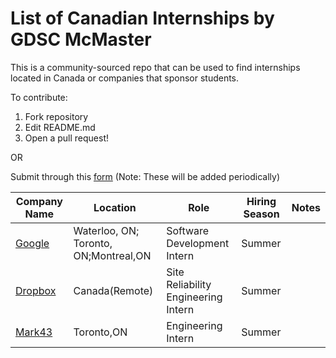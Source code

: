 # List of Canadian Internships by GDSC McMaster

This is a community-sourced repo that can be used to find internships located in Canada or companies that sponsor students. 

To contribute:
 1. Fork repository
 2. Edit README.md
 3. Open a pull request!
 
 OR 
 
 Submit through this [form](https://docs.google.com/forms/d/e/1FAIpQLSdZ-E1A-pUN3LKB5ewmnDdE_5MueKwpg2VufFvEzFC9I-cgyg/viewform?usp=sf_link) 
 (Note: These will be added periodically)
 
 

| Company Name                                                                                                                                                                         | Location                             | Role                             |Hiring Season                    | Notes                                                                                |
| ---------------------------------------------------------------------------------------------------------------------------------------------------------------------------- | ------------------------------------ | ------------------------------------ |------------------------------------ | -------------------------------------------------------------------------------------------------------- |
| [Google](https://careers.google.com/jobs/results/97935383573996230/)                                                                                    | Waterloo, ON; Toronto, ON;Montreal,ON| Software Development Intern| Summer
| [Dropbox](https://www.dropbox.com/jobs/listing/4634837?gh_src=aonhf1)|Canada(Remote)| Site Reliability Engineering Intern| Summer
|[Mark43](https://mark43.com/list-job/?gh_jid=4657411&gh_src=feecb3ef1us)| Toronto,ON| Engineering Intern| Summer
